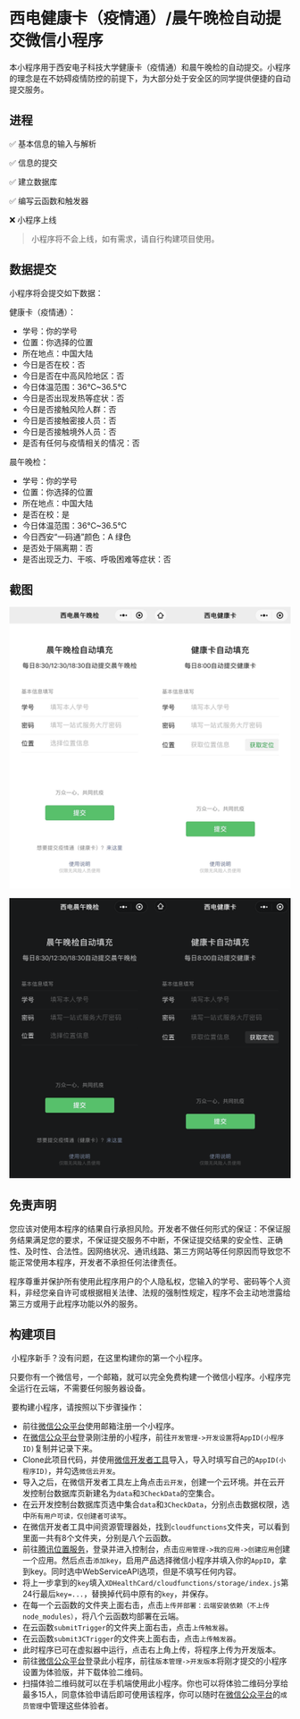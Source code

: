 # 西电健康卡（疫情通）/晨午晚检自动提交微信小程序

​	本小程序用于西安电子科技大学健康卡（疫情通）和晨午晚检的自动提交。小程序的理念是在不妨碍疫情防控的前提下，为大部分处于安全区的同学提供便捷的自动提交服务。

## 进程

✅ 基本信息的输入与解析

✅ 信息的提交

✅ 建立数据库

✅ 编写云函数和触发器

❌ 小程序上线

> 小程序将不会上线，如有需求，请自行构建项目使用。

## 数据提交

小程序将会提交如下数据：

健康卡（疫情通）：

+ 学号：你的学号
+ 位置：你选择的位置
+ 所在地点：中国大陆
+ 今日是否在校：否
+ 今日是否在中高风险地区：否
+ 今日体温范围：36℃~36.5℃
+ 今日是否出现发热等症状：否
+ 今日是否接触风险人群：否
+ 今日是否接触密接人员：否
+ 今日是否接触境外人员：否
+ 是否有任何与疫情相关的情况：否

晨午晚检：

+ 学号：你的学号
+ 位置：你选择的位置
+ 所在地点：中国大陆
+ 是否在校：是
+ 今日体温范围：36℃~36.5℃
+ 今日西安“一码通”颜色：A 绿色
+ 是否处于隔离期：否
+ 是否出现乏力、干咳、呼吸困难等症状：否

## 截图

![Screenshot-light](./READMEImgs/screenshot-light.png#gh-light-mode-only)

![Screenshot-dark](./READMEImgs/screenshot-dark.png#gh-dark-mode-only)


## 免责声明

​	您应该对使用本程序的结果自行承担风险。开发者不做任何形式的保证：不保证服务结果满足您的要求，不保证提交服务不中断，不保证提交结果的安全性、正确性、及时性、合法性。因网络状况、通讯线路、第三方网站等任何原因而导致您不能正常使用本程序，开发者不承担任何法律责任。

​	程序尊重并保护所有使用此程序用户的个人隐私权，您输入的学号、密码等个人资料，非经您亲自许可或根据相关法律、法规的强制性规定，程序不会主动地泄露给第三方或用于此程序功能以外的服务。

## 构建项目

​	小程序新手？没有问题，在这里构建你的第一个小程序。

​	只要你有一个微信号，一个邮箱，就可以完全免费构建一个微信小程序。小程序完全运行在云端，不需要任何服务器设备。

​	要构建小程序，请按照以下步骤操作：

+ 前往[微信公众平台](https://mp.weixin.qq.com)使用邮箱注册一个小程序。
+ 在[微信公众平台](https://mp.weixin.qq.com)登录刚注册的小程序，前往`开发管理->开发设置`将`AppID(小程序ID)`复制并记录下来。
+ Clone此项目代码，并使用[微信开发者工具](https://developers.weixin.qq.com/miniprogram/dev/devtools/download.html)导入，导入时填写自己的`AppID(小程序ID)`，并勾选`微信云开发`。
+ 导入之后，在微信开发者工具左上角点击`云开发`，创建一个云环境。并在云开发控制台数据库页新建名为`data`和`3CheckData`的空集合。
+ 在云开发控制台数据库页选中集合`data`和`3CheckData`，分别点击数据权限，选中`所有用户可读，仅创建者可读写`。
+ 在微信开发者工具中间资源管理器处，找到`cloudfunctions`文件夹，可以看到里面一共有8个文件夹，分别是八个云函数。
+ 前往[腾讯位置服务](https://lbs.qq.com)，登录并进入控制台，点击`应用管理->我的应用->创建应用`创建一个应用。然后点击`添加key`，启用产品选择微信小程序并填入你的`AppID`，拿到key。同时选中WebServiceAPI选项，但是不填写任何内容。
+ 将上一步拿到的`key`填入`XDHealthCard/cloudfunctions/storage/index.js`第24行最后`key=...`，替换掉代码中原有的`key`，并保存。
+ 在每一个云函数的文件夹上面右击，点击`上传并部署：云端安装依赖（不上传node_modules）`，将八个云函数均部署在云端。
+ 在云函数`submitTrigger`的文件夹上面右击，点击`上传触发器`。
+ 在云函数`submit3CTrigger`的文件夹上面右击，点击`上传触发器`。
+ 此时程序已可在虚拟器中运行，点击右上角上传，将程序上传为开发版本。
+ 前往[微信公众平台](https://mp.weixin.qq.com)登录此小程序，前往`版本管理->开发版本`将刚才提交的小程序设置为体验版，并下载体验二维码。
+ 扫描体验二维码就可以在手机端使用此小程序。你也可以将体验二维码分享给最多15人，同意体验申请后即可使用该程序，你可以随时在[微信公众平台](https://mp.weixin.qq.com)的`成员管理`中管理这些体验者。

